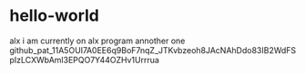 # hello-world
alx
i am currently on alx program
annother one
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
